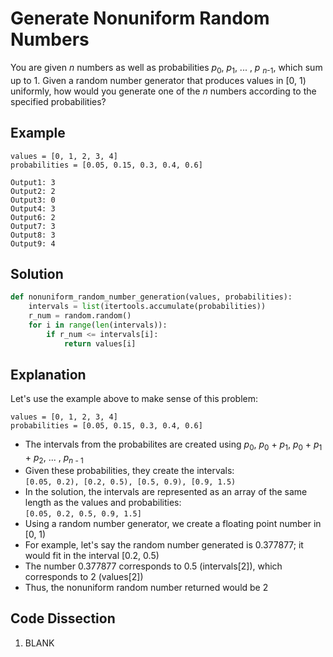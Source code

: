 # Generate Nonuniform Random Numbers
You are given _n_ numbers as well as probabilities _p_<sub>0</sub>, _p_<sub>1</sub>, ... , _p_ <sub>_n_-1</sub>, which sum up to 1. Given a random number generator that produces values in [0, 1) uniformly, how would you generate one of the _n_ numbers according to the specified probabilities?  
  
## Example
```
values = [0, 1, 2, 3, 4]
probabilities = [0.05, 0.15, 0.3, 0.4, 0.6]

Output1: 3
Output2: 2
Output3: 0
Output4: 3
Output6: 2
Output7: 3
Output8: 3
Output9: 4
```
  
## Solution
```python
def nonuniform_random_number_generation(values, probabilities):
    intervals = list(itertools.accumulate(probabilities))
    r_num = random.random()
    for i in range(len(intervals)):
        if r_num <= intervals[i]:
            return values[i]
```
  
## Explanation
Let's use the example above to make sense of this problem:  
```
values = [0, 1, 2, 3, 4]
probabilities = [0.05, 0.15, 0.3, 0.4, 0.6]
```
* The intervals from the probabilites are created using _p_<sub>0</sub>, _p_<sub>0</sub> + _p_<sub>1</sub>, _p_<sub>0</sub> + _p_<sub>1</sub> + _p_<sub>2</sub>, ... , _p_<sub>_n_ - 1</sub>  
* Given these probabilities, they create the intervals:  
    ```[0.05, 0.2), [0.2, 0.5), [0.5, 0.9), [0.9, 1.5)```
* In the solution, the intervals are represented as an array of the same length as the values and probabilities:  
    ```[0.05, 0.2, 0.5, 0.9, 1.5]```
* Using a random number generator, we create a floating point number in [0, 1)  
* For example, let's say the random number generated is 0.377877; it would fit in the interval [0.2, 0.5)  
* The number 0.377877 corresponds to 0.5 (intervals[2]), which corresponds to 2 (values[2])  
* Thus, the nonuniform random number returned would be 2  
  
## Code Dissection
1. BLANK  